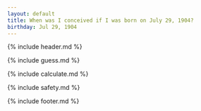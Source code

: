 ```yaml
---
layout: default
title: When was I conceived if I was born on July 29, 1904?
birthday: Jul 29, 1904
---
```


{% include header.md %}

{% include guess.md %}

{% include calculate.md %}

{% include safety.md %}

{% include footer.md %}



